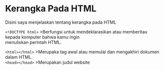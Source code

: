 # Kerangka Pada HTML
<p>Disini saya menjelaskan tentang kerangka pada HTML </p>

```<!DOCTYPE html>``` >Berfungsi untuk mendeklarasikan atau memberitau kepada komputer bahwa kamu ingin <br>
menuliskan perintah HTML. 

```<html></html>``` >Merupaka tag awal atau memulai dan mengakhiri dokumen dalam HTML.
<br>
```<head></head>``` >Merupakan judul website

